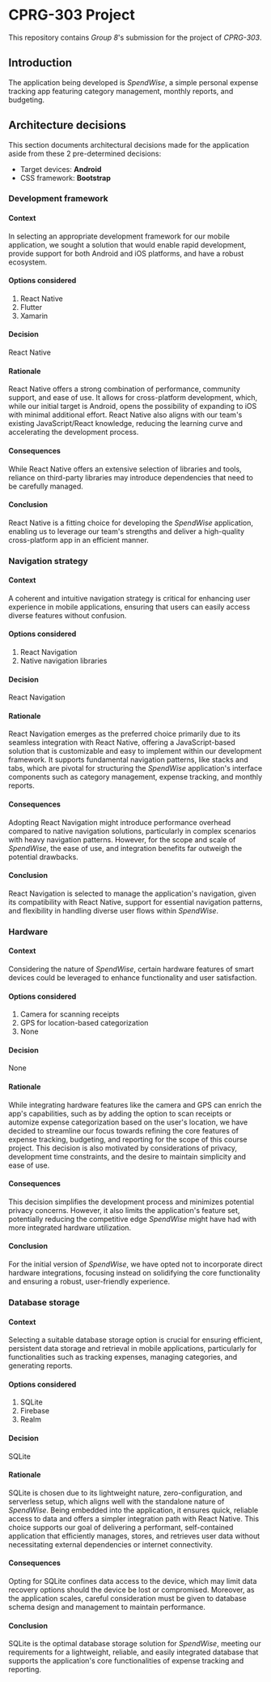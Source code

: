 # CPRG-303 Project

This repository contains _Group 8_'s submission for the project of _CPRG-303_.

## Introduction

The application being developed is _SpendWise_, a simple personal expense tracking app featuring category management, monthly reports, and budgeting.

## Architecture decisions

This section documents architectural decisions made for the application aside from these 2 pre-determined decisions:

- Target devices: **Android**
- CSS framework: **Bootstrap**

### Development framework

#### Context

In selecting an appropriate development framework for our mobile application, we sought a solution that would enable rapid development, provide support for both Android and iOS platforms, and have a robust ecosystem.

#### Options considered

1. React Native
2. Flutter
3. Xamarin

#### Decision

React Native

#### Rationale

React Native offers a strong combination of performance, community support, and ease of use. It allows for cross-platform development, which, while our initial target is Android, opens the possibility of expanding to iOS with minimal additional effort. React Native also aligns with our team's existing JavaScript/React knowledge, reducing the learning curve and accelerating the development process.

#### Consequences

While React Native offers an extensive selection of libraries and tools, reliance on third-party libraries may introduce dependencies that need to be carefully managed.

#### Conclusion

React Native is a fitting choice for developing the _SpendWise_ application, enabling us to leverage our team's strengths and deliver a high-quality cross-platform app in an efficient manner.

### Navigation strategy

#### Context

A coherent and intuitive navigation strategy is critical for enhancing user experience in mobile applications, ensuring that users can easily access diverse features without confusion.

#### Options considered

1. React Navigation
2. Native navigation libraries

#### Decision

React Navigation

#### Rationale

React Navigation emerges as the preferred choice primarily due to its seamless integration with React Native, offering a JavaScript-based solution that is customizable and easy to implement within our development framework. It supports fundamental navigation patterns, like stacks and tabs, which are pivotal for structuring the _SpendWise_ application's interface components such as category management, expense tracking, and monthly reports.

#### Consequences

Adopting React Navigation might introduce performance overhead compared to native navigation solutions, particularly in complex scenarios with heavy navigation patterns. However, for the scope and scale of _SpendWise_, the ease of use, and integration benefits far outweigh the potential drawbacks.

#### Conclusion

React Navigation is selected to manage the application's navigation, given its compatibility with React Native, support for essential navigation patterns, and flexibility in handling diverse user flows within _SpendWise_.

### Hardware

#### Context

Considering the nature of _SpendWise_, certain hardware features of smart devices could be leveraged to enhance functionality and user satisfaction.

#### Options considered

1. Camera for scanning receipts
2. GPS for location-based categorization
3. None

#### Decision

None

#### Rationale

While integrating hardware features like the camera and GPS can enrich the app's capabilities, such as by adding the option to scan receipts or automize expense categorization based on the user's location, we have decided to streamline our focus towards refining the core features of expense tracking, budgeting, and reporting for the scope of this course project. This decision is also motivated by considerations of privacy, development time constraints, and the desire to maintain simplicity and ease of use.

#### Consequences

This decision simplifies the development process and minimizes potential privacy concerns. However, it also limits the application's feature set, potentially reducing the competitive edge _SpendWise_ might have had with more integrated hardware utilization.

#### Conclusion

For the initial version of _SpendWise_, we have opted not to incorporate direct hardware integrations, focusing instead on solidifying the core functionality and ensuring a robust, user-friendly experience.

### Database storage

#### Context

Selecting a suitable database storage option is crucial for ensuring efficient, persistent data storage and retrieval in mobile applications, particularly for functionalities such as tracking expenses, managing categories, and generating reports.

#### Options considered

1. SQLite
2. Firebase
3. Realm

#### Decision

SQLite

#### Rationale

SQLite is chosen due to its lightweight nature, zero-configuration, and serverless setup, which aligns well with the standalone nature of _SpendWise_. Being embedded into the application, it ensures quick, reliable access to data and offers a simpler integration path with React Native. This choice supports our goal of delivering a performant, self-contained application that efficiently manages, stores, and retrieves user data without necessitating external dependencies or internet connectivity.

#### Consequences

Opting for SQLite confines data access to the device, which may limit data recovery options should the device be lost or compromised. Moreover, as the application scales, careful consideration must be given to database schema design and management to maintain performance.

#### Conclusion

SQLite is the optimal database storage solution for _SpendWise_, meeting our requirements for a lightweight, reliable, and easily integrated database that supports the application's core functionalities of expense tracking and reporting.
